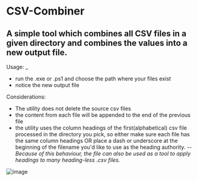 # CSV-Combiner

 ## A simple tool which combines all CSV files in a given directory and combines the values into a new output file. 
 
 Usage:
  _
  - run the .exe or .ps1 and choose the path where your files exist
  - notice the new output file
 
 Considerations:
 - The utility does not delete the source csv files 
 - the content from each file will be appended to the end of the previous file
 - the utility uses the column headings of the first(alphabetical) csv file processed in the directory you pick, so either make sure each file has the same column headings OR place a dash or underscore at the beginning of the filename you'd like to use as the heading authority. 
 _--Because of this behaviour, the file can also be used as a tool to apply headings to many heading-less .csv files._
 
![image](https://user-images.githubusercontent.com/43890114/139602608-2aaebd69-b8e9-4bc2-b903-de6dc0d16bf2.png)

